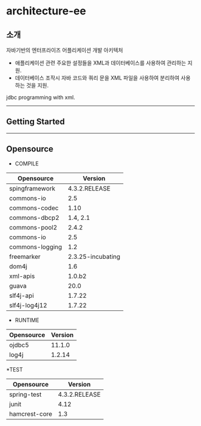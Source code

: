 # architecture-ee

## 소개

자바기반의 엔터프라이즈 어플리케이션 개발 아키텍처

- 애플리케이션 관련 주요한 설정들을 XML과 데이터베이스를 사용하여 관리하는 지원.
- 데이터베이스 조작시 자바 코드와 쿼리 문을 XML 파일을 사용하여 분리하여 사용하는 것을 지원.

jdbc programming with xml.


------
## Getting Started


------
## Opensource

* COMPILE

| Opensource | Version |
|------------|---------|
| spingframework | 4.3.2.RELEASE |
| commons-io | 2.5 |
| commons-codec | 1.10 |
| commons-dbcp2 | 1.4, 2.1 |
| commons-pool2 | 2.4.2 |
| commons-io | 2.5 |
| commons-logging | 1.2 |
| freemarker | 2.3.25-incubating |
| dom4j | 1.6 |
| xml-apis | 1.0.b2 |
| guava | 20.0 |
| slf4j-api | 1.7.22 |
| slf4j-log4j12 | 1.7.22 |


* RUNTIME

| Opensource | Version |
|------------|---------|
 ojdbc5 | 11.1.0
 log4j | 1.2.14

*TEST

| Opensource | Version |
|------------|---------|
|  spring-test | 4.3.2.RELEASE |
|  junit | 4.12 |
|  hamcrest-core | 1.3 |




